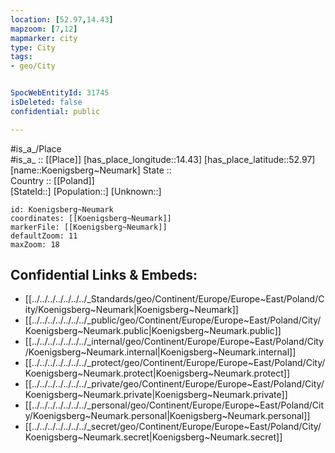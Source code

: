 ```yaml
---
location: [52.97,14.43] 
mapzoom: [7,12] 
mapmarker: city 
type: City
tags:
- geo/City


SpocWebEntityId: 31745
isDeleted: false
confidential: public

---
```

#is_a_/Place  
#is_a_ :: [[Place]] 
[has_place_longitude::14.43] 
[has_place_latitude::52.97] 
[name::Koenigsberg~Neumark] 
State ::  
Country :: [[Poland]]  
[StateId::] 
[Population::] 
[Unknown::] 


```leaflet
id: Koenigsberg~Neumark
coordinates: [[Koenigsberg~Neumark]] 
markerFile: [[Koenigsberg~Neumark]] 
defaultZoom: 11 
maxZoom: 18
```


## Confidential Links & Embeds: 
- [[../../../../../../../_Standards/geo/Continent/Europe/Europe~East/Poland/City/Koenigsberg~Neumark|Koenigsberg~Neumark]] 
- [[../../../../../../../_public/geo/Continent/Europe/Europe~East/Poland/City/Koenigsberg~Neumark.public|Koenigsberg~Neumark.public]] 
- [[../../../../../../../_internal/geo/Continent/Europe/Europe~East/Poland/City/Koenigsberg~Neumark.internal|Koenigsberg~Neumark.internal]] 
- [[../../../../../../../_protect/geo/Continent/Europe/Europe~East/Poland/City/Koenigsberg~Neumark.protect|Koenigsberg~Neumark.protect]] 
- [[../../../../../../../_private/geo/Continent/Europe/Europe~East/Poland/City/Koenigsberg~Neumark.private|Koenigsberg~Neumark.private]] 
- [[../../../../../../../_personal/geo/Continent/Europe/Europe~East/Poland/City/Koenigsberg~Neumark.personal|Koenigsberg~Neumark.personal]] 
- [[../../../../../../../_secret/geo/Continent/Europe/Europe~East/Poland/City/Koenigsberg~Neumark.secret|Koenigsberg~Neumark.secret]] 
